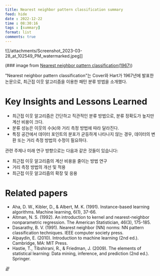 ```yaml
---
title: Nearest neighbor pattern classification summary
feed: hide
date : 2022-12-22
time : 08:30:16
tags : [summary]
format: list
comments: true
---
```



![[/attachments/Screenshot_2023-03-28_at_102549_PM_watermarked.jpeg]]

(\### image from [Nearest neighbor pattern classification(1967)](https://ieeexplore.ieee.org/abstract/document/1053964))

"Nearest neighbor pattern classification"는 Cover와 Hart가 1967년에 발표한 논문으로, 최근접 이웃 알고리즘을 이용한 패턴 분류 방법을 소개했다.

# Key Insights and Lessons Learned
- 최근접 이웃 알고리즘은 간단하고 직관적인 분류 방법으로, 분류 정확도가 높지만 계산 비용이 크다.
- 분류 성능은 이웃의 수(k)와 거리 측정 방법에 따라 달라진다.
- 특징 공간에서 데이터 포인트의 분포가 균등하게 나타나지 않는 경우, 데이터의 변환 또는 거리 측정 방법의 수정이 필요하다.

관련 주제나 미래 연구 방향으로는 다음과 같은 것들이 있습니다:
- 최근접 이웃 알고리즘의 계산 비용을 줄이는 방법 연구
- 거리 측정 방법의 개선 및 적용
- 최근접 이웃 알고리즘의 확장 및 응용

# Related papers
- Aha, D. W., Kibler, D., & Albert, M. K. (1991). Instance-based learning algorithms. Machine learning, 6(1), 37-66.
- Altman, N. S. (1992). An introduction to kernel and nearest-neighbor nonparametric regression. The American Statistician, 46(3), 175-185.
- Dasarathy, B. V. (1991). Nearest neighbor (NN) norms: NN pattern classification techniques. IEEE computer society press.
- Alpaydin, E. (2010). Introduction to machine learning (2nd ed.). Cambridge, MA: MIT Press.
- Hastie, T., Tibshirani, R., & Friedman, J. (2009). The elements of statistical learning: Data mining, inference, and prediction (2nd ed.). Springer.



_끝_